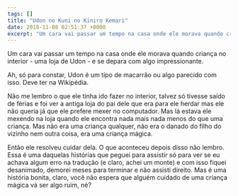 ```yaml
---
tags: []
title: "Udon no Kuni no Kiniro Kemari"
date: 2018-11-08 02:51:37 +0000
excerpt: "Um cara vai passar um tempo na casa onde ele morava quando criança no interior - uma loja de Udon - e se depara com algo impressionante. ..."
---
```


Um cara vai passar um tempo na casa onde ele morava quando criança no interior - uma loja de Udon - e se depara com algo impressionante.

Ah, só para constar, Udon é um tipo de macarrão ou algo parecido com isso. Deve ter na Wikipédia.

Não me lembro o que ele tinha ido fazer no interior, talvez só tivesse saído de férias e foi ver a antiga loja do pai dele que era para ele herdar mas ele não queria já que ele prefere mexer no computador. Mas lá estava ele mexendo na loja quando ele encontra nada mais nada menos do que uma criança. Mas não era uma criança qualquer, não era o danado do filho do vizinho nem outra coisa, era uma criança mágica.

Então ele resolveu cuidar dela. O que aconteceu depois disso não lembro. Essa é uma daquelas histórias que peguei para assistir só para ver se eu achava algum erro na tradução (e claro, achei um monte) e com isso fiquei desanimado, demorei meses para terminar e não assisti direito. Mas é uma história bonita, claro, você não espera que alguém cuidado de uma criança mágica vá ser algo ruim, né?